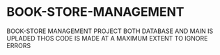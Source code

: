 # BOOK-STORE-MANAGEMENT
BOOK-STORE MANAGEMENT PROJECT
BOTH DATABASE AND MAIN IS UPLADED 
THOS CODE IS MADE AT A MAXIMUM EXTENT TO IGNORE ERRORS 

